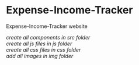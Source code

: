 # Expense-Income-Tracker
Expense-Income-Tracker website

*create all components in src folder*
<br>
*create all js files in js folder*
<br>
*create all css files in css folder*
<br>
*add all images in img folder*
